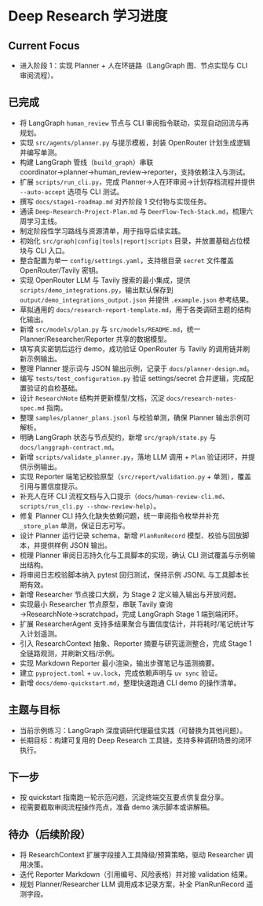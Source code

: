 # Deep Research 学习进度

## Current Focus
- 进入阶段 1：实现 Planner + 人在环链路（LangGraph 图、节点实现与 CLI 审阅流程）。

## 已完成
- 将 LangGraph `human_review` 节点与 CLI 审阅指令联动，实现自动回流与再规划。
- 实现 `src/agents/planner.py` 与提示模板，封装 OpenRouter 计划生成逻辑并编写单测。
- 构建 LangGraph 管线（`build_graph`）串联 coordinator→planner→human_review→reporter，支持依赖注入与测试。
- 扩展 `scripts/run_cli.py`，完成 Planner→人在环审阅→计划存档流程并提供 `--auto-accept` 选项与 CLI 测试。
- 撰写 `docs/stage1-roadmap.md` 对齐阶段 1 交付物与实现任务。
- 通读 `Deep-Research-Project-Plan.md` 与 `DeerFlow-Tech-Stack.md`，梳理六周学习主线。
- 制定阶段性学习路线与资源清单，用于指导后续实践。
- 初始化 `src/graph|config|tools|report|scripts` 目录，并放置基础占位模块与 CLI 入口。
- 整合配置为单一 `config/settings.yaml`，支持根目录 `secret` 文件覆盖 OpenRouter/Tavily 密钥。
- 实现 OpenRouter LLM 与 Tavily 搜索的最小集成，提供 `scripts/demo_integrations.py`，输出默认保存到 `output/demo_integrations_output.json` 并提供 `.example.json` 参考结果。
- 草拟通用的 `docs/research-report-template.md`，用于各类调研主题的结构化输出。
- 新增 `src/models/plan.py` 与 `src/models/README.md`，统一 Planner/Researcher/Reporter 共享的数据模型。
- 填写真实密钥后运行 demo，成功验证 OpenRouter 与 Tavily 的调用链并刷新示例输出。
- 整理 Planner 提示词与 JSON 输出示例，记录于 `docs/planner-design.md`。
- 编写 `tests/test_configuration.py` 验证 settings/secret 合并逻辑，完成配置验证的自检基础。
- 设计 `ResearchNote` 结构并更新模型/文档，沉淀 `docs/research-notes-spec.md` 指南。
- 整理 `samples/planner_plans.jsonl` 与校验单测，确保 Planner 输出示例可解析。
- 明确 LangGraph 状态与节点契约，新增 `src/graph/state.py` 与 `docs/langgraph-contract.md`。
- 新增 `scripts/validate_planner.py`，落地 LLM 调用 + `Plan` 验证闭环，并提供示例输出。
- 实现 Reporter 端笔记校验原型（`src/report/validation.py` + 单测），覆盖引用与置信度提示。
- 补充人在环 CLI 流程文档与入口提示（`docs/human-review-cli.md`、`scripts/run_cli.py --show-review-help`）。
- 修复 Planner CLI 持久化缺失依赖问题，统一审阅指令枚举并补充 `_store_plan` 单测，保证日志可写。
- 设计 Planner 运行记录 schema，新增 `PlanRunRecord` 模型、校验与回放脚本，并提供样例 JSON 输出。
- 梳理 Planner 审阅日志持久化与工具脚本的实现，确认 CLI 测试覆盖与示例输出结构。
- 将审阅日志校验脚本纳入 pytest 回归测试，保持示例 JSONL 与工具脚本长期有效。
- 新增 Researcher 节点接口大纲，为 Stage 2 定义输入输出与开放问题。
- 实现最小 Researcher 节点原型，串联 Tavily 查询→ResearchNote→scratchpad，完成 LangGraph Stage 1 端到端闭环。
- 扩展 ResearcherAgent 支持多结果聚合与置信度估计，并将耗时/笔记统计写入计划遥测。
- 引入 ResearchContext 抽象、Reporter 摘要与研究遥测整合，完成 Stage 1 全链路观测，并刷新文档/示例。
- 实现 Markdown Reporter 最小渲染，输出步骤笔记与遥测摘要。
- 建立 `pyproject.toml` + `uv.lock`，完成依赖声明与 `uv sync` 验证。
- 新增 `docs/demo-quickstart.md`，整理快速跑通 CLI demo 的操作清单。

## 主题与目标
- 当前示例练习：LangGraph 深度调研代理最佳实践（可替换为其他问题）。
- 长期目标：构建可复用的 Deep Research 工具链，支持多种调研场景的闭环执行。

## 下一步
- 按 quickstart 指南跑一轮示范问题，沉淀终端交互要点供复盘分享。
- 视需要截取审阅流程操作亮点，准备 demo 演示脚本或讲解稿。

## 待办（后续阶段）
- 将 ResearchContext 扩展字段接入工具降级/预算策略，驱动 Researcher 调用决策。
- 迭代 Reporter Markdown（引用编号、风险表格）并对接 validation 结果。
- 规划 Planner/Researcher LLM 调用成本记录方案，补全 PlanRunRecord 遥测字段。
